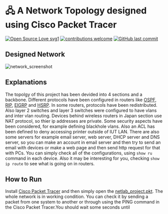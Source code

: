 # 🖧 A Network Topology designed using Cisco Packet Tracer

[![Open Source Love svg1](https://badges.frapsoft.com/os/v1/open-source.svg?v=103)](#)
[![contributions welcome](https://img.shields.io/badge/contributions-welcome-brightgreen.svg?style=flat&label=Contributions&colorA=red&colorB=black	)](#)
[![GitHub last commit](https://img.shields.io/github/last-commit/Mehran1383/https%3A%2F%2Fgithub.com%2FMehran1383%2FNetwork_Simulation)](#)

## Designed Network
![network_screenshot](https://github.com/user-attachments/assets/bf7b73c1-8adc-44b7-beb6-6f87d1241bdf)

## Explanations
The topolgy of this project has been devided into 4 sections and a backbone. Different protocols have been configured in routers like [OSPF](https://www.ietf.org/rfc/rfc2328.txt), [RIP](https://datatracker.ietf.org/doc/html/rfc2453), [EIGRP](https://datatracker.ietf.org/doc/html/rfc7868) and [HSRP](https://datatracker.ietf.org/doc/html/rfc2281). In some routers, protocols have been redistributed. Also layer 2 switches and layer 3 switches were configured to have vlans and inter vlan routing. Devices behind wireless routers in Japan section use NAT protocol, so thier ip addresses are private. Some security aspects have been considered, for example defining blackhole vlans. Also an ACL has been defined to deny accessing printer outside of IUT LAN. There are also some servers for example email server, web server, DHCP server and DNS server, so you can make an account in email server and then try to send an email with devices or make a web page and then send http request for that with PCs.
You can simply check all of the configurations, using ``` show ru ``` command in each device. Also it may be interesting for you, checking ``` show ip route ``` to see what is going on in routers.

## How to Run
Install [Cisco Packet Tracer](https://www.netacad.com/courses/packet-tracer) and then simply open the [netlab_project.pkt](netlab_project.pkt). The whole network is in working condition. You can check it by sending a packet from one system to another or through using the PING command in the Cisco Packet Tracer.You should wait some seconds until 







